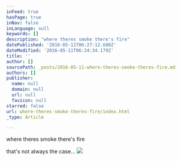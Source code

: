 ```yaml
---
inFeed: true
hasPage: true
inNav: false
inLanguage: null
keywords: []
description: "where theres smoke there's fire"
datePublished: '2016-05-11T06:27:12.680Z'
dateModified: '2016-05-11T06:24:34.179Z'
title: ''
author: []
sourcePath: _posts/2016-05-11-where-theres-smoke-theres-fire.md
authors: []
publisher:
  name: null
  domain: null
  url: null
  favicon: null
starred: false
url: where-theres-smoke-theres-fire/index.html
_type: Article

---
```

where theres smoke there's fire

that's not always the case...
![](https://the-grid-user-content.s3-us-west-2.amazonaws.com/c28126b7-186a-4445-9397-bea9d3dd150c.jpg)